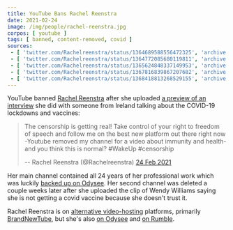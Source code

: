 ```yaml
---
title: YouTube Bans Rachel Reenstra
date: 2021-02-24
image: /img/people/rachel-reenstra.jpg
corpos: [ youtube ]
tags: [ banned, content-removed, covid ]
sources:
 - [ 'twitter.com/Rachelreenstra/status/1364689588556472325', 'archive.is/dKa9r' ]
 - [ 'twitter.com/Rachelreenstra/status/1364772085680119811', 'archive.is/xZ6BH' ]
 - [ 'twitter.com/Rachelreenstra/status/1365624848337149953', 'archive.is/pCTFX' ]
 - [ 'twitter.com/Rachelreenstra/status/1367816839867207682', 'archive.is/kl3Gi' ]
 - [ 'twitter.com/Rachelreenstra/status/1368418813268529155', 'archive.is/xaISY' ]
---
```


YouTube banned [Rachel Reenstra](https://rachelreenstra.net) after she uploaded
[a preview of an
interview](https://odysee.com/@loveyourwildlife:d/when-irish-eyes-are-not-smiling-ireland:6)
she did with someone from Ireland talking about the COVID-19 lockdowns and
vaccines:

> The censorship is getting real! Take control of your right to freedom of
> speech and follow me on the best new platform out there right now -Youtube
> removed my channel for a video about immunity and health- and you think this
> is normal? #WakeUp #censorship
>
> -- Rachel Reenstra (@Rachelreenstra) [24 Feb 2021](https://archive.is/dKa9r)

Her main channel contained all 24 years of her professional work which was
luckily [backed up on Odysee](https://odysee.com/@loveyourwildlife:d). Her
second channel was deleted a couple weeks later after she uploaded the clip of
Wendy Williams saying she is not getting a covid vaccine because she doesn't
trust it.

Rachel Reenstra is on [alternative video-hosting](/alt/video-hosting/)
platforms, primarily [BrandNewTube](https://brandnewtube.com/@RachelReenstra),
but she's also [on Odysee](https://odysee.com/@RachelReenstra:6) and [on
Rumble](https://rumble.com/user/RachelReenstra).
